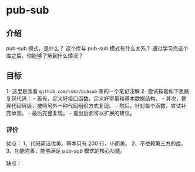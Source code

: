 # pub-sub 

## 介绍
pub-sub 模式，是什么？ 这个库与 pub-sub 模式有什么关系？ 
通过学习完这个库之后，你能够了解到什么情况？


## 目标
1- 这里是我看 `github.com/cskr/pubsub` 库的一个笔记注解
2- 尝试按着如下思路复现代码：
    - 首先，定义好接口函数，定义好常量和基本数据结构。
    - 其次，整理代码层级，按照另外一种代码组织方式复现。
    - 然后，针对每个函数，尝试补充单测。
    - 最后完整复现。
    - 提出后面可以扩展的建议。
    
### 评价
优点：
1、代码简洁优美。基本只有 200 行，小而美。
2、不依赖第三方的库。
3、功能完善，能够满足 pub-sub 模式的核心功能。    

缺点：
